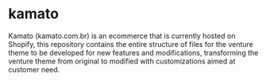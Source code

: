 # kamato
Kamato (kamato.com.br) is an ecommerce that is currently hosted on Shopify, this repository contains the entire structure of files for the venture theme to be developed for new features and modifications, transforming the venture theme from original to modified with customizations aimed at customer need.
